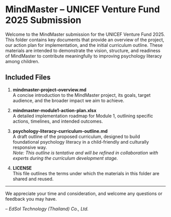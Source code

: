 # MindMaster – UNICEF Venture Fund 2025 Submission

Welcome to the MindMaster submission for the UNICEF Venture Fund 2025. This folder contains key documents that provide an overview of the project, our action plan for implementation, and the initial curriculum outline. These materials are intended to demonstrate the vision, structure, and readiness of MindMaster to contribute meaningfully to improving psychology literacy among children.

## Included Files

1. **mindmaster-project-overview.md**  
   A concise introduction to the MindMaster project, its goals, target audience, and the broader impact we aim to achieve.

2. **mindmaster-module1-action-plan.xlsx**  
   A detailed implementation roadmap for Module 1, outlining specific actions, timelines, and intended outcomes.

3. **psychology-literacy-curriculum-outline.md**  
   A draft outline of the proposed curriculum, designed to build foundational psychology literacy in a child-friendly and culturally responsive way.  
   _Note: This outline is tentative and will be refined in collaboration with experts during the curriculum development stage._

4. **LICENSE**  
   This file outlines the terms under which the materials in this folder are shared and reused.

---

We appreciate your time and consideration, and welcome any questions or feedback you may have.

_– EdSol Technology (Thailand) Co., Ltd._

